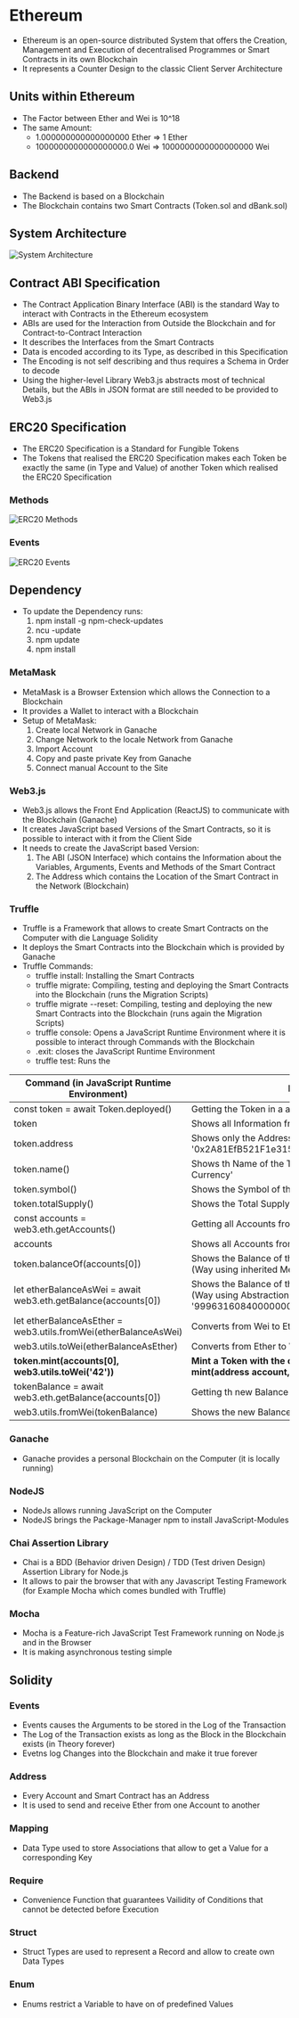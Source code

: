 # Ethereum
* Ethereum is an open-source distributed System that offers the Creation, Management and Execution of decentralised Programmes or Smart Contracts in its own Blockchain
* It represents a Counter Design to the classic Client Server Architecture

## Units within Ethereum
* The Factor between Ether and Wei is 10^18
* The same Amount:
    * 1.000000000000000000 Ether => 1 Ether
    * 1000000000000000000.0 Wei => 1000000000000000000 Wei
    
## Backend
* The Backend is based on a Blockchain
* The Blockchain contains two Smart Contracts (Token.sol and dBank.sol)

## System Architecture
![System Architecture](https://user-images.githubusercontent.com/29623199/119400491-909c8000-bcda-11eb-9e3c-b7c284aea51d.png)

## Contract ABI Specification
* The Contract Application Binary Interface (ABI) is the standard Way to interact with Contracts in the Ethereum ecosystem
* ABIs are used for the Interaction from Outside the Blockchain and for Contract-to-Contract Interaction
* It describes the Interfaces from the Smart Contracts
* Data is encoded according to its Type, as described in this Specification
* The Encoding is not self describing and thus requires a Schema in Order to decode
* Using the higher-level Library Web3.js abstracts most of technical Details, but the ABIs in JSON format are still needed to be provided to Web3.js

## ERC20 Specification
* The ERC20 Specification is a Standard for Fungible Tokens
* The Tokens that realised the ERC20 Specification makes each Token be exactly the same (in Type and Value) of another Token which realised the ERC20 Specification

### Methods
![ERC20 Methods](https://user-images.githubusercontent.com/29623199/119462530-1a7f3400-bd41-11eb-821e-904287397284.JPG)

### Events
![ERC20 Events](https://user-images.githubusercontent.com/29623199/119462746-5f0acf80-bd41-11eb-8733-cf8296b30b25.JPG)

## Dependency
* To update the Dependency runs:
  1) npm install -g npm-check-updates
  1) ncu -update
  1) npm update
  1) npm install

### MetaMask
* MetaMask is a Browser Extension which allows the Connection to a Blockchain
* It provides a Wallet to interact with a Blockchain
* Setup of MetaMask:
  1) Create local Network in Ganache
  1) Change Network to the locale Network from Ganache
  1) Import Account 
  1) Copy and paste private Key from Ganache
  1) Connect manual Account to the Site

### Web3.js
* Web3.js allows the Front End Application (ReactJS) to communicate with the Blockchain (Ganache)
* It creates JavaScript based Versions of the Smart Contracts, so it is possible to interact with it from the Client Side
* It needs to create the JavaScript based Version:
  1) The ABI (JSON Interface) which contains the Information about the Variables, Arguments, Events and Methods of the Smart Contract
  1) The Address which contains the Location of the Smart Contract in the Network (Blockchain)


### Truffle
* Truffle is a Framework that allows to create Smart Contracts on the Computer with die Language Solidity
* It deploys the Smart Contracts into the Blockchain which is provided by Ganache
* Truffle Commands:
    * truffle install: Installing the Smart Contracts
    * truffle migrate: Compiling, testing and deploying the Smart Contracts into the Blockchain (runs the Migration Scripts)
    * truffle migrate --reset: Compiling, testing and deploying the new Smart Contracts into the Blockchain (runs again the Migration Scripts)
    * truffle console: Opens a JavaScript Runtime Environment where it is possible to interact through Commands with the Blockchain
    * .exit: closes the JavaScript Runtime Environment
    * truffle test: Runs the 

Command (in JavaScript Runtime Environment) | Description
  --- | ---        
const token = await Token.deployed() | Getting the Token in a asynchronous Way as Promise
token | Shows all Information from the token
token.address | Shows only the Address from the Token: '0x2A81EfB521F1e315027AA2458935e70C8C5a51b4'
token.name() | Shows th Name of the Token: 'Decentralized Bank Currency'
token.symbol() | Shows the Symbol of the Token: 'DCB'
token.totalSupply() | Shows the Total Supply of the Token: <BN: 0>
const accounts = web3.eth.getAccounts() | Getting all Accounts from the Wallet
accounts | Shows all Accounts from the Wallet
token.balanceOf(accounts[0]) | Shows the Balance of the first Account from the Wallet (Way using inherited Methods from ERC20)
let etherBalanceAsWei = await web3.eth.getBalance(accounts[0]) | Shows the Balance of the first Account from the Wallet (Way using Abstraction from Web3.js): '99963160840000000000'
let etherBalanceAsEther = web3.utils.fromWei(etherBalanceAsWei) | Converts from Wei to Ether: '99.96316084'
web3.utils.toWei(etherBalanceAsEther) | Converts from Ether to Wei: '99963160840000000000'
**token.mint(accounts[0], web3.utils.toWei('42'))** | **Mint a Token with the own Implementation of the mint(address account, uint256 amount) Method**
tokenBalance = await web3.eth.getBalance(accounts[0]) | Getting th new Balance
web3.utils.fromWei(tokenBalance) | Shows the new Balance: '42'

### Ganache
* Ganache provides a personal Blockchain on the Computer (it is locally running)

### NodeJS
* NodeJs allows running JavaScript on the Computer
* NodeJS brings the Package-Manager npm to install JavaScript-Modules

### Chai Assertion Library
* Chai is a BDD (Behavior driven Design) / TDD (Test driven Design) Assertion Library for Node.js 
*  It allows to pair the browser that with any Javascript Testing Framework (for Example Mocha which comes bundled with Truffle)

### Mocha
* Mocha is a Feature-rich JavaScript Test Framework running on Node.js and in the Browser
* It is making asynchronous testing simple

## Solidity
### Events
* Events causes the Arguments to be stored in the Log of the Transaction
* The Log of the Transaction exists as long as the Block in the Blockchain exists (in Theory forever)
* Evetns log Changes into the Blockchain and make it true forever

### Address
* Every Account and Smart Contract has an Address
* It is used to send and receive Ether from one Account to another

### Mapping
* Data Type used to store Associations that allow to get a Value for a corresponding Key

### Require
* Convenience Function that guarantees Vailidity of Conditions that cannot be detected before Execution

### Struct
* Struct Types are used to represent a Record and allow to create own Data Types

### Enum
* Enums restrict a Variable to have on of predefined Values

